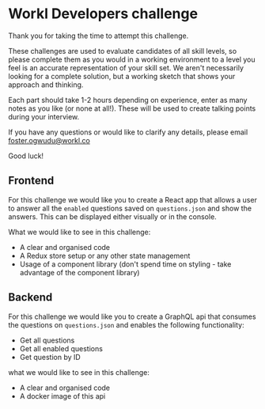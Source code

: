 # Workl Developers challenge

Thank you for taking the time to attempt this challenge.

These challenges are used to evaluate candidates of all skill levels, so please complete them as you would in a working environment to a level you feel is an accurate representation of your skill set.
We aren't necessarily looking for a complete solution, but a working sketch that shows your approach and thinking.

Each part should take 1-2 hours depending on experience, enter as many notes as you like (or none at all!). 
These will be used to create talking points during your interview.

If you have any questions or would like to clarify any details, please email foster.ogwudu@workl.co

Good luck!


## Frontend

For this challenge we would like you to create a React app that allows a user to answer all the `enabled` questions saved on `questions.json` and show the answers. This can be displayed either visually or in the console.

What we would like to see in this challenge:
- A clear and organised code
- A Redux store setup or any other state management
- Usage of a component library (don't spend time on styling - take advantage of the component library)


## Backend

For this challenge we would like you to create a GraphQL api that consumes the questions on `questions.json` and enables the following functionality:

- Get all questions 
- Get all enabled questions
- Get question by ID

what we would like to see in this challenge:
- A clear and organised code
- A docker image of this api
